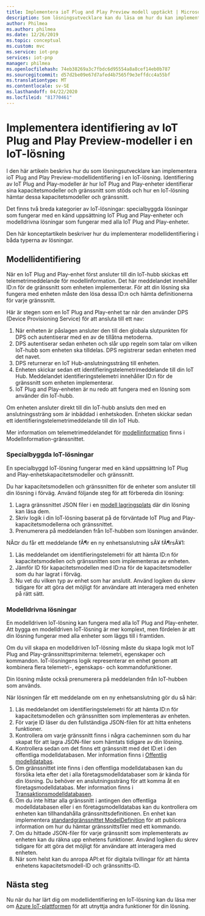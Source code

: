 ```yaml
---
title: Implementera ioT Plug and Play Preview modell upptäckt | Microsoft-dokument
description: Som lösningsutvecklare kan du läsa om hur du kan implementera identifiering av IoT Plug and Play-modeller i din lösning.
author: Philmea
ms.author: philmea
ms.date: 12/26/2019
ms.topic: conceptual
ms.custom: mvc
ms.service: iot-pnp
services: iot-pnp
manager: philmea
ms.openlocfilehash: 74eb38269a3c7fbdc6d95554a8a8cef14eb0b787
ms.sourcegitcommit: d57d2be09e67d7afed4b7565f9e3effdcc4a55bf
ms.translationtype: MT
ms.contentlocale: sv-SE
ms.lasthandoff: 04/22/2020
ms.locfileid: "81770461"
---
```

# <a name="implement-iot-plug-and-play-preview-model-discovery-in-an-iot-solution"></a>Implementera identifiering av IoT Plug and Play Preview-modeller i en IoT-lösning

I den här artikeln beskrivs hur du som lösningsutvecklare kan implementera ioT Plug and Play Preview-modellidentifiering i en IoT-lösning.  Identifiering av IoT Plug and Play-modeller är hur IoT Plug and Play-enheter identifierar sina kapacitetsmodeller och gränssnitt som stöds och hur en IoT-lösning hämtar dessa kapacitetsmodeller och gränssnitt.

Det finns två breda kategorier av IoT-lösningar: specialbyggda lösningar som fungerar med en känd uppsättning IoT Plug and Play-enheter och modelldrivna lösningar som fungerar med alla IoT Plug and Play-enheter.

Den här konceptartikeln beskriver hur du implementerar modellidentifiering i båda typerna av lösningar.

## <a name="model-discovery"></a>Modellidentifiering

När en IoT Plug and Play-enhet först ansluter till din IoT-hubb skickas ett telemetrimeddelande för modellinformation. Det här meddelandet innehåller ID:n för de gränssnitt som enheten implementerar. För att din lösning ska fungera med enheten måste den lösa dessa ID:n och hämta definitionerna för varje gränssnitt.

Här är stegen som en IoT Plug and Play-enhet tar när den använder DPS (Device Provisioning Service) för att ansluta till ett nav:

1. När enheten är påslagen ansluter den till den globala slutpunkten för DPS och autentiserar med en av de tillåtna metoderna.
1. DPS autentiserar sedan enheten och slår upp regeln som talar om vilken IoT-hubb som enheten ska tilldelas. DPS registrerar sedan enheten med det navet.
1. DPS returnerar en IoT Hub-anslutningssträng till enheten.
1. Enheten skickar sedan ett identifieringstelemetrimeddelande till din IoT Hub. Meddelandet identifieringstelemetri innehåller ID:n för de gränssnitt som enheten implementerar.
1. IoT Plug and Play-enheten är nu redo att fungera med en lösning som använder din IoT-hubb.

Om enheten ansluter direkt till din IoT-hubb ansluts den med en anslutningssträng som är inbäddad i enhetskoden. Enheten skickar sedan ett identifieringstelemetrimeddelande till din IoT Hub.

Mer information om telemetrimeddelandet för [modellinformation](concepts-common-interfaces.md) finns i ModelInformation-gränssnittet.

### <a name="purpose-built-iot-solutions"></a>Specialbyggda IoT-lösningar

En specialbyggd IoT-lösning fungerar med en känd uppsättning IoT Plug and Play-enhetskapacitetsmodeller och gränssnitt.

Du har kapacitetsmodellen och gränssnitten för de enheter som ansluter till din lösning i förväg. Använd följande steg för att förbereda din lösning:

1. Lagra gränssnittet JSON filer i en [modell lagringsplats](./howto-manage-models.md) där din lösning kan läsa dem.
1. Skriv logik i din IoT-lösning baserat på de förväntade IoT Plug and Play-kapacitetsmodellerna och gränssnittet.
1. Prenumerera på meddelanden från IoT-hubben som lösningen använder.

NÃ¤r du får ett meddelande fÃ¶r en ny enhetsanslutning sÃ¥ fÃ¶rsÃ¥1:

1. Läs meddelandet om identifieringstelemetri för att hämta ID:n för kapacitetsmodellen och gränssnitten som implementeras av enheten.
1. Jämför ID för kapacitetsmodellen med ID:na för de kapacitetsmodeller som du har lagrat i förväg.
1. Nu vet du vilken typ av enhet som har anslutit. Använd logiken du skrev tidigare för att göra det möjligt för användare att interagera med enheten på rätt sätt.

### <a name="model-driven-solutions"></a>Modelldrivna lösningar

En modelldriven IoT-lösning kan fungera med alla IoT Plug and Play-enheter. Att bygga en modelldriven IoT-lösning är mer komplext, men fördelen är att din lösning fungerar med alla enheter som läggs till i framtiden.

Om du vill skapa en modelldriven IoT-lösning måste du skapa logik mot IoT Plug and Play-gränssnittsprimiterna: telemetri, egenskaper och kommandon. IoT-lösningens logik representerar en enhet genom att kombinera flera telemetri-, egenskaps- och kommandofunktioner.

Din lösning måste också prenumerera på meddelanden från IoT-hubben som används.

När lösningen får ett meddelande om en ny enhetsanslutning gör du så här:

1. Läs meddelandet om identifieringstelemetri för att hämta ID:n för kapacitetsmodellen och gränssnitten som implementeras av enheten.
1. För varje ID läser du den fullständiga JSON-filen för att hitta enhetens funktioner.
1. Kontrollera om varje gränssnitt finns i några cacheminnen som du har skapat för att lagra JSON-filer som hämtats tidigare av din lösning.
1. Kontrollera sedan om det finns ett gränssnitt med det ID:et i den offentliga modelldatabasen. Mer information finns i [Offentlig modelldatabas](howto-manage-models.md).
1. Om gränssnittet inte finns i den offentliga modelldatabasen kan du försöka leta efter det i alla företagsmodelldatabaser som är kända för din lösning. Du behöver en anslutningssträng för att komma åt en företagsmodelldatabas. Mer information finns i [Transaktionsmodelldatabasen](howto-manage-models.md).
1. Om du inte hittar alla gränssnitt i antingen den offentliga modelldatabasen eller i en företagsmodelldatabas kan du kontrollera om enheten kan tillhandahålla gränssnittsdefinitionen. En enhet kan implementera [standardgränssnittet ModelDefinition](concepts-common-interfaces.md) för att publicera information om hur du hämtar gränssnittsfiler med ett kommando.
1. Om du hittade JSON-filer för varje gränssnitt som implementerats av enheten kan du räkna upp enhetens funktioner. Använd logiken du skrev tidigare för att göra det möjligt för användare att interagera med enheten.
1. När som helst kan du anropa API:et för digitala tvillingar för att hämta enhetens kapacitetsmodell-ID och gränssnitts-ID.

## <a name="next-steps"></a>Nästa steg

Nu när du har lärt dig om modellidentifiering en IoT-lösning kan du läsa mer om [Azure IoT-plattformen](overview-iot-plug-and-play.md) för att utnyttja andra funktioner för din lösning.
